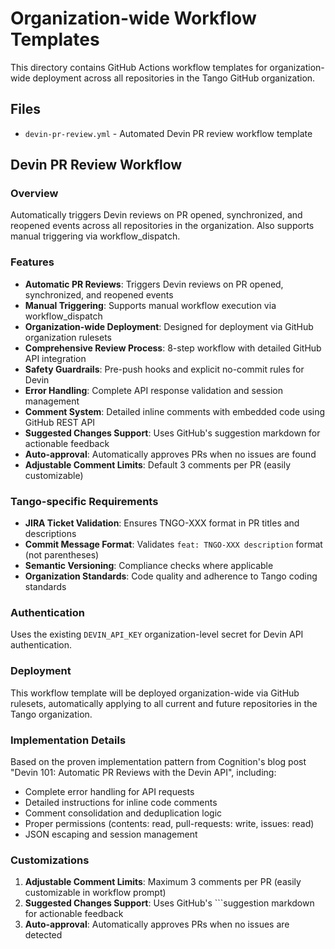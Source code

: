# Organization-wide Workflow Templates

This directory contains GitHub Actions workflow templates for organization-wide deployment across all repositories in the Tango GitHub organization.

## Files

- `devin-pr-review.yml` - Automated Devin PR review workflow template

## Devin PR Review Workflow

### Overview
Automatically triggers Devin reviews on PR opened, synchronized, and reopened events across all repositories in the organization. Also supports manual triggering via workflow_dispatch.

### Features
- **Automatic PR Reviews**: Triggers Devin reviews on PR opened, synchronized, and reopened events
- **Manual Triggering**: Supports manual workflow execution via workflow_dispatch
- **Organization-wide Deployment**: Designed for deployment via GitHub organization rulesets
- **Comprehensive Review Process**: 8-step workflow with detailed GitHub API integration
- **Safety Guardrails**: Pre-push hooks and explicit no-commit rules for Devin
- **Error Handling**: Complete API response validation and session management
- **Comment System**: Detailed inline comments with embedded code using GitHub REST API
- **Suggested Changes Support**: Uses GitHub's suggestion markdown for actionable feedback
- **Auto-approval**: Automatically approves PRs when no issues are found
- **Adjustable Comment Limits**: Default 3 comments per PR (easily customizable)

### Tango-specific Requirements
- **JIRA Ticket Validation**: Ensures TNGO-XXX format in PR titles and descriptions
- **Commit Message Format**: Validates `feat: TNGO-XXX description` format (not parentheses)
- **Semantic Versioning**: Compliance checks where applicable
- **Organization Standards**: Code quality and adherence to Tango coding standards

### Authentication
Uses the existing `DEVIN_API_KEY` organization-level secret for Devin API authentication.

### Deployment
This workflow template will be deployed organization-wide via GitHub rulesets, automatically applying to all current and future repositories in the Tango organization.

### Implementation Details
Based on the proven implementation pattern from Cognition's blog post "Devin 101: Automatic PR Reviews with the Devin API", including:
- Complete error handling for API requests
- Detailed instructions for inline code comments
- Comment consolidation and deduplication logic
- Proper permissions (contents: read, pull-requests: write, issues: read)
- JSON escaping and session management

### Customizations
1. **Adjustable Comment Limits**: Maximum 3 comments per PR (easily customizable in workflow prompt)
2. **Suggested Changes Support**: Uses GitHub's ```suggestion markdown for actionable feedback
3. **Auto-approval**: Automatically approves PRs when no issues are detected
